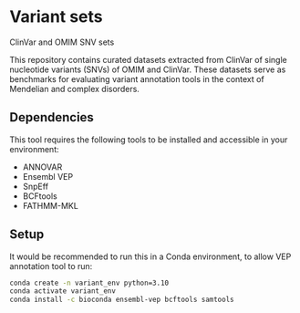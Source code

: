 # Variant sets
ClinVar and OMIM SNV sets

This repository contains curated datasets extracted from ClinVar of single nucleotide variants (SNVs) of OMIM and ClinVar. These datasets serve as benchmarks for evaluating variant annotation tools in the context of Mendelian and complex disorders. 

## Dependencies

This tool requires the following tools to be installed and accessible in your environment:

- ANNOVAR
- Ensembl VEP
- SnpEff
- BCFtools
- FATHMM-MKL

## Setup

It would be recommended to run this in a Conda environment, to allow VEP annotation tool to run:

```bash
conda create -n variant_env python=3.10
conda activate variant_env
conda install -c bioconda ensembl-vep bcftools samtools
